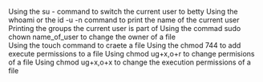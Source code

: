 Using the su - command to switch the current user to betty
Using the whoami or the id -u -n command to print the name of the current user
Printing the groups the current user is part of
Using the commad sudo chown name_of_user to change the owner of a file                                                                         
Using the touch command to craete a file
Using the chmod 744 to add execute permissions to a file
Using chmod ug+x,o+r to change permisions of a file
Using chmod ug+x,o+x to change the execution permissions of a file
